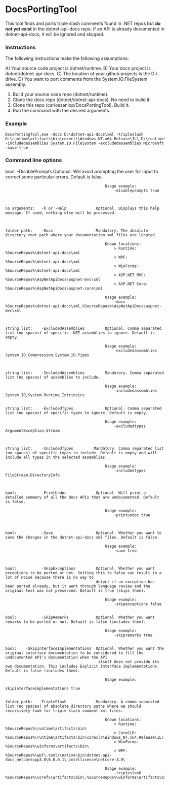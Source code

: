 # DocsPortingTool

This tool finds and ports triple slash comments found in .NET repos but **do not yet exist** in the dotnet-api-docs repo.
If an API is already documented in dotnet-api-docs, it will be ignored and skipped.


### Instructions

The following instructions make the following assumptions:

A) Your source code project is dotnet/runtime.
B) Your docs project is dotnet/dotnet-api-docs.
C) The location of your github projects is the D:\ drive.
D) You want to port comments from the System.IO.FileSystem assembly.

1. Build your source code repo (dotnet/runtime).
2. Clone the docs repo (dotnet/dotnet-api-docs). No need to build it.
3. Clone this repo (carlossanlop/DocsPortingTool). Build it.
4. Run the command with the desired arguments.


### Example

```
DocsPortingTool.exe -docs D:\dotnet-api-docs\xml -tripleslash D:\runtime\artifacts\bin\coreclr\Windows_NT.x64.Release\IL\,D:\runtime\artifacts\bin\ -includedassemblies System.IO.FileSystem -excludedassemblies Microsoft -save true
```

### Command line options

   bool:           -DisablePrompts          Optional. Will avoid prompting the user for input to correct some particular errors. Default is false.

                                                Usage example:
                                                    -disableprompts true



    no arguments:   -h or -Help             Optional. Displays this help message. If used, nothing else will be processed.



    folder path:    -Docs                   Mandatory. The absolute directory root path where your documentation xml files are located.

                                                Known locations:
                                                    > Runtime:      %SourceRepos%\dotnet-api-docs\xml
                                                    > WPF:          %SourceRepos%\dotnet-api-docs\xml
                                                    > WinForms:     %SourceRepos%\dotnet-api-docs\xml
                                                    > ASP.NET MVC:  %SourceRepos%\AspNetApiDocs\aspnet-mvc\xml
                                                    > ASP.NET Core: %SourceRepos%\AspNetApiDocs\aspnet-core\xml

                                                Usage example:
                                                    -docs %SourceRepos%\dotnet-api-docs\xml,%SourceRepos%\AspNetApiDocs\aspnet-mvc\xml



    string list:    -ExcludedAssemblies         Optional. Comma separated list (no spaces) of specific .NET assemblies to ignore. Default is empty.

                                                Usage example:
                                                    -excludedassemblies System.IO.Compression,System.IO.Pipes



    string list:    -IncludedAssemblies         Mandatory. Comma separated list (no spaces) of assemblies to include.

                                                Usage example:
                                                    -includedassemblies System.IO,System.Runtime.Intrinsics


    string list:    -ExcludedTypes              Optional. Comma separated list (no spaces) of specific types to ignore. Default is empty.

                                                Usage example:
                                                    -excludedtypes ArgumentException,Stream



    string list:    -IncludedTypes         Mandatory. Comma separated list (no spaces) of specific types to include. Default is empty and will include all types in the selected assemblies.

                                                Usage example:
                                                    -includedtypes FileStream,DirectoryInfo



    bool:           -PrintUndoc             Optional. Will print a detailed summary of all the docs APIs that are undocumented. Default is false.

                                                Usage example:
                                                    -printundoc true



    bool:           -Save                   Optional. Whether you want to save the changes in the dotnet-api-docs xml files. Default is false.

                                                Usage example:
                                                    -save true



    bool:           -SkipExceptions         Optional. Whether you want exceptions to be ported or not. Setting this to false can result in a lot of noise because there is no way to
                                            detect if an exception has been ported already, but it went through language review and the original text was not preserved. Default is true (skips them).

                                                Usage example:
                                                    -skipexceptions false


    bool:           -SkipRemarks            Optional. Whether you want remarks to be ported or not. Default is false (includes them).

                                                Usage example:
                                                    -skipremarks true


    bool:    -SkipInterfaceImplementations  Optional. Whether you want the original interface documentation to be considered to fill the undocumented API's documentation when the API
                                             itself does not provide its own documentation. This includes Explicit Interface Implementations. Default is false (includes them).

                                                Usage example:
                                                    -skipinterfaceimplementations true


    folder path:   -TripleSlash             Mandatory. A comma separated list (no spaces) of absolute directory paths where we should recursively look for triple slash comment xml files.

                                                Known locations:
                                                    > Runtime:   %SourceRepos%\runtime\artifacts\bin\
                                                    > CoreCLR:   %SourceRepos%\runtime\artifacts\bin\coreclr\Windows_NT.x64.Release\IL\
                                                    > WinForms:  %SourceRepos%\winforms\artifacts\bin\
                                                    > WPF:       %SourceRepos%\wpf\.tools\native\bin\dotnet-api-docs_netcoreapp3.0\0.0.0.1\_intellisense\netcore-3.0\

                                                Usage example:
                                                    -tripleslash %SourceRepos%\corefx\artifacts\bin\,%SourceRepos%\winforms\artifacts\bin\

